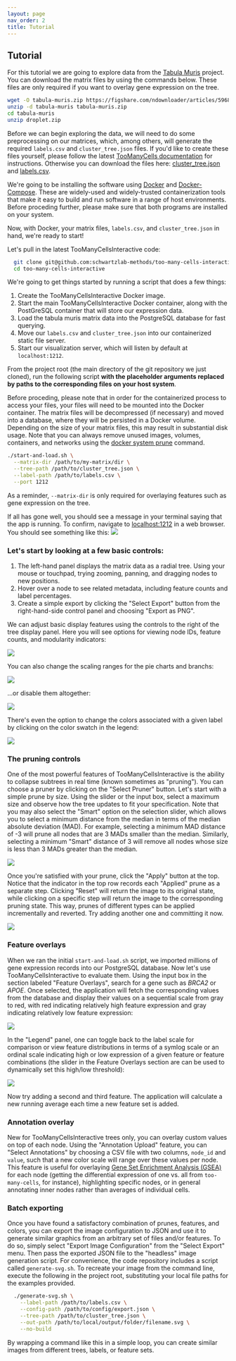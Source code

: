 ```yaml
---
layout: page
nav_order: 2
title: Tutorial
---
```


## Tutorial

For this tutorial we are going to explore data from the [Tabula
Muris](https://tabula-muris.ds.czbiohub.org/) project. You can download the
matrix files by using the commands below. These files are only required if you
want to overlay gene expression on the tree.

```bash
wget -O tabula-muris.zip https://figshare.com/ndownloader/articles/5968960/versions/3
unzip -d tabula-muris tabula-muris.zip
cd tabula-muris
unzip droplet.zip
```

Before we can begin exploring the data, we will need to do some preprocessing on our matrices, which, among others, will generate the required `labels.csv` and `cluster_tree.json` files. If you'd like to create these files yourself, please follow the latest [TooManyCells documentation](https://gregoryschwartz.github.io/too-many-cells/) for instructions. Otherwise you can download the files here: <a download href="/files/cluster_tree.json">cluster_tree.json</a> and <a download href="/files/labels.csv">labels.csv</a>.



We're going to be installing the software using [Docker](https://www.docker.com/) and [Docker-Compose](https://docs.docker.com/compose/install/). These are widely-used and widely-trusted containerization tools that make it easy to build and run software in a range of host environments. Before proceding further, please make sure that both programs are installed on your system.

Now, with Docker, your matrix files, `labels.csv`, and `cluster_tree.json` in hand, we're ready to start!

Let's pull in the latest TooManyCellsInteractive code:

```bash
  git clone git@github.com:schwartzlab-methods/too-many-cells-interactive.git
  cd too-many-cells-interactive
```

We're going to get things started by running a script that does a few things:
1. Create the TooManyCellsInteractive Docker image.
2. Start the main TooManyCellsInteractive Docker container, along with the PostGreSQL container that will store our expression data.
3. Load the tabula muris matrix data into the PostgreSQL database for fast querying.
4. Move our `labels.csv` and `cluster_tree.json` into our containerized static file server.
5. Start our visualization server, which will listen by default at `localhost:1212`.

From the project root (the main directory of the git repository we just cloned), run the following script **with the placeholder arguments replaced by paths to the corresponding files on your host system**.

Before proceding, please note that in order for the containerized process to access your files, your files will need to be mounted into the Docker container. The matrix files will be decompressed (if necessary) and moved into a database, where they will be persisted in a Docker volume. Depending on the size of your matrix files, this may result in substantial disk usage. Note that you can always remove unused images, volumes, containers, and networks using the [docker system prune](https://docs.docker.com/engine/reference/commandline/system_prune/) command.

```bash
./start-and-load.sh \
  --matrix-dir /path/to/my-matrix/dir \
  --tree-path /path/to/cluster_tree.json \
  --label-path /path/to/labels.csv \
  --port 1212
```

As a reminder, `--matrix-dir` is only required for overlaying features such as
gene expression on the tree.

If all has gone well, you should see a message in your terminal saying that the app is running. To confirm, navigate to [localhost:1212](http://localhost:1212) in a web browser. You should see something like this:
![](./images/landing-page.png)

### Let's start by looking at a few basic controls:

1. The left-hand panel displays the matrix data as a radial tree. Using your mouse or touchpad, trying zooming, panning, and dragging nodes to new positions.
2. Hover over a node to see related metadata, including feature counts and label percentages.
3. Create a simple export by clicking the "Select Export" button from the right-hand-side control panel and choosing "Export as PNG".

We can adjust basic display features using the controls to the right of the tree display panel. Here you will see options for viewing node IDs, feature counts, and modularity indicators:

![](./images/node-id-distance-toggle.png)

You can also change the scaling ranges for the pie charts and branchs:

![](./images/branch-pie-scaling.png)

...or disable them altogether:

![](./images/branch-pie-scaling-disabled.png)

There's even the option to change the colors associated with a given label by clicking on the color swatch in the legend:

![](./images/color-picker.png)

### The pruning controls

One of the most powerful features of TooManyCellsInteractive is the ability to collapse subtrees in real time (known sometimes as "pruning"). You can choose a pruner by clicking on the "Select Pruner" button. Let's start with a simple prune by size. Using the slider or the input box, select a maximum size and observe how the tree updates to fit your specification. Note that you may also select the "Smart" option on the selection slider, which allows you to select a minimum distance from the median in terms of the median absolute deviation (MAD). For example, selecting a minimum MAD distance of -3 will prune all nodes that are 3 MADs smaller than the median. Similarly, selecting a minimum "Smart" distance of 3 will remove all nodes whose size is less than 3 MADs greater than the median.

![](./images/mad-pruner.png)

Once you're satisfied with your prune, click the "Apply" button at the top. Notice that the indicator in the top row records each "Applied" prune as a separate step. Clicking "Reset" will return the image to its original state, while clicking on a specific step will return the image to the corresponding pruning state. This way, prunes of different types can be applied incrementally and reverted. Try adding another one and committing it now.

![](./images/pruner-history.png)

### Feature overlays

When we ran the initial `start-and-load.sh` script, we imported millions of gene expression records into our PostgreSQL database. Now let's use TooManyCellsInteractive to evaluate them. Using the input box in the section labeled "Feature Overlays", search for a gene such as *BRCA2* or *APOE*. Once selected, the application will fetch the corresponding values from the database and display their values on a sequential scale from gray to red, with red indicating relatively high feature expression and gray indicating relatively low feature expression:

![](./images/feature-overview.png)

In the "Legend" panel, one can toggle back to the label scale for comparison or view feature distributions in terms of a symlog scale or an ordinal scale indicating high or low expression of a given feature or feature combinations (the slider in the Feature Overlays section are can be used to dynamically set this high/low threshold):

![](./images/hilo.png)

Now try adding a second and third feature. The application will calculate a new running average each time a new feature set is added.

### Annotation overlay

New for TooManyCellsInteractive trees only, you can overlay custom values on top of each node. Using the "Annotation Upload" feature, you can "Select Annotations" by choosing a CSV file with two columns, `node_id` and `value`, such that a new color scale will range over these values per node. This feature is useful for overlaying [Gene Set Enrichment Analysis (GSEA)](https://www.gsea-msigdb.org/gsea/index.jsp) for each node (getting the differential expression of one vs. all from `too-many-cells`, for instance), highlighting specific nodes, or in general annotating inner nodes rather than averages of individual cells.

### Batch exporting

Once you have found a satisfactory combination of prunes, features, and colors, you can export the image configuration to JSON and use it to generate similar graphics from an arbitrary set of files and/or features. To do so, simply select "Export Image Configuration" from the "Select Export" menu. Then pass the exported JSON file to the "headless" image generation script. For convenience, the code repository includes a script called `generate-svg.sh`. To recreate your image from the command line, execute the following in the project root, substituting your local file paths for the examples provided.

```bash
  ./generate-svg.sh \
    --label-path /path/to/labels.csv \
    --config-path /path/to/config/export.json \
    --tree-path /path/to/cluster_tree.json \
    --out-path /path/to/local/output/folder/filename.svg \
    --no-build
```

By wrapping a command like this in a simple loop, you can create similar images from different trees, labels, or feature sets.
